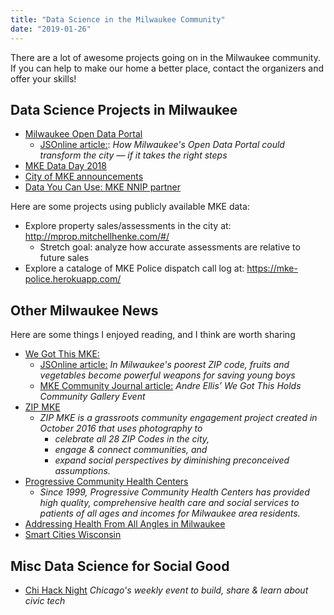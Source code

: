 ```yaml
---
title: "Data Science in the Milwaukee Community"
date: "2019-01-26"
---
```


There are a lot of awesome projects going on in the Milwaukee community. If you can help to make our home a better place, contact the organizers and offer your skills! 

## Data Science Projects in Milwaukee

- [Milwaukee Open Data Portal](https://data.milwaukee.gov/)
  - [JSOnline article:](https://www.jsonline.com/story/news/local/milwaukee/2018/07/20/how-open-data-could-transform-milwaukee-if-takes-right-steps/776482002/): _How Milwaukee's Open Data Portal could transform the city — if it takes the right steps_
- [MKE Data Day 2018](https://datayoucanuse.org/data-day-2018/)
- [City of MKE announcements](https://city.milwaukee.gov/mkedata#.XEyu8c9KiAw)
- [Data You Can Use: MKE NNIP partner](https://www.neighborhoodindicators.org/partner/127)

Here are some projects using publicly available MKE data:

- Explore property sales/assessments in the city at: http://mprop.mitchellhenke.com/#/ 
  - Stretch goal: analyze how accurate assessments are relative to future sales
- Explore a cataloge of MKE Police dispatch call log at:  https://mke-police.herokuapp.com/

## Other Milwaukee News 

Here are some things I enjoyed reading, and I think are worth sharing

- [We Got This MKE:](https://wegotthismke.com/)
  - [JSOnline article:](https://projects.jsonline.com/news/2018/12/7/milwaukee-community-garden-produces-free-vegetables-safe-place-for-boys.html) _In Milwaukee's poorest ZIP code, fruits and vegetables become powerful weapons for saving young boys_
  - [MKE Community Journal article:](https://communityjournal.net/andre-ellis-we-got-this-holds-community-gallery-event/) _Andre Ellis’ We Got This Holds Community Gallery Event_ 
- [ZIP MKE](http://zipmke.com/?fbclid=IwAR0YVaeDHTfwBpgxFsZdHGKZne6WM7-UUBGBeINUn1Q9eXz-t8_cNzZzLdI)
  - _ZIP MKE is a grassroots community engagement project created in October 2016 that uses photography to_
      - _celebrate all 28 ZIP Codes in the city,_  
      - _engage & connect communities, and_
      - _expand social perspectives by diminishing preconceived assumptions._
- [Progressive Community Health Centers](http://www.progressivechc.org/about-us/) 
  - _Since 1999, Progressive Community Health Centers has provided high quality, comprehensive health care and social services to patients of all ages and incomes for Milwaukee area residents._
- [Addressing Health From All Angles in Milwaukee](https://www.buildhealthyplaces.org/whats-new/addressing-health-angles-milwaukee/)
- [Smart Cities Wisconsin](https://wismartcities-smartfutures.com/)

## Misc Data Science for Social Good

- [Chi Hack Night](https://chihacknight.org/) _Chicago's weekly event to build, share & learn about civic tech_